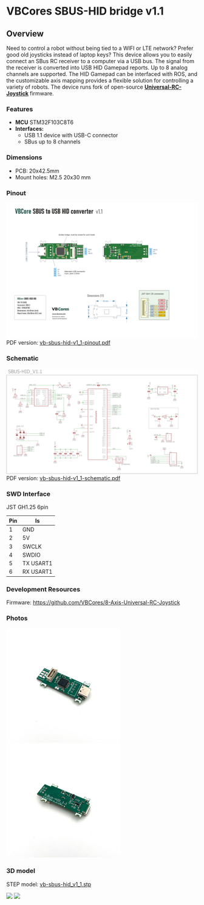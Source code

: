 
# VBCores SBUS-HID bridge v1.1
## Overview
Need to control a robot without being tied to a WIFI or LTE network? Prefer good old joysticks instead of laptop keys? This device allows you to easily connect an SBus RC receiver to a computer via a USB bus. The signal from the receiver is converted into USB HID Gamepad reports. Up to 8 analog channels are supported. The HID Gamepad can be interfaced with ROS, and the customizable axis mapping provides a flexible solution for controlling a variety of robots.
The device runs fork of open-source **[Universal-RC-Joystick](https://github.com/VBCores/8-Axis-Universal-RC-Joystick)** firmware. 

### Features
- **MCU** STM32F103C8T6
- **Interfaces:**
	- USB 1.1 device with USB-C connector
	- SBus up to 8 channels

###  Dimensions
- PCB: 20x42.5mm
- Mount holes: M2.5 20x30 mm

### Pinout
![VBCores SBUS-HID](vb-sbus-hid-v1_1-pinout.png)
PDF version: [vb-sbus-hid-v1_1-pinout.pdf](vb-sbus-hid-v1_1-pinout.pdf)

### Schematic
![VBCores SBUS-HID](vb-sbus-hid_v1_1-schematic.png)
PDF version: [vb-sbus-hid-v1_1-schematic.pdf](vb-sbus-hid-v1_1-schematic.pdf)

### SWD Interface

JST GH1.25 6pin

| Pin      | Is           | 
| -------- | -------------|
| 1        | GND          |
| 2        | 5V           |
| 3        | SWCLK        |
| 4        | SWDIO        |
| 5        | TX USART1    |
| 6        | RX USART1    |


### Development Resources

Firmware: https://github.com/VBCores/8-Axis-Universal-RC-Joystick


### Photos
<p float="left">
<img src="vb-sbus-hid_v1_1-1.jpg" width="300">
<img src="vb-sbus-hid_v1_1-2.jpg" width="300">
</p>

### 3D model
STEP model: [vb-sbus-hid_v1_1.stp](vb-sbus-hid_v1_1.stp)
<p float="left">
<img src="vb-sbus-hid-v1_1-render-1.png" width="300">
<img src="vb-sbus-hid-v1_1-render-2.png" width="300">
</p>